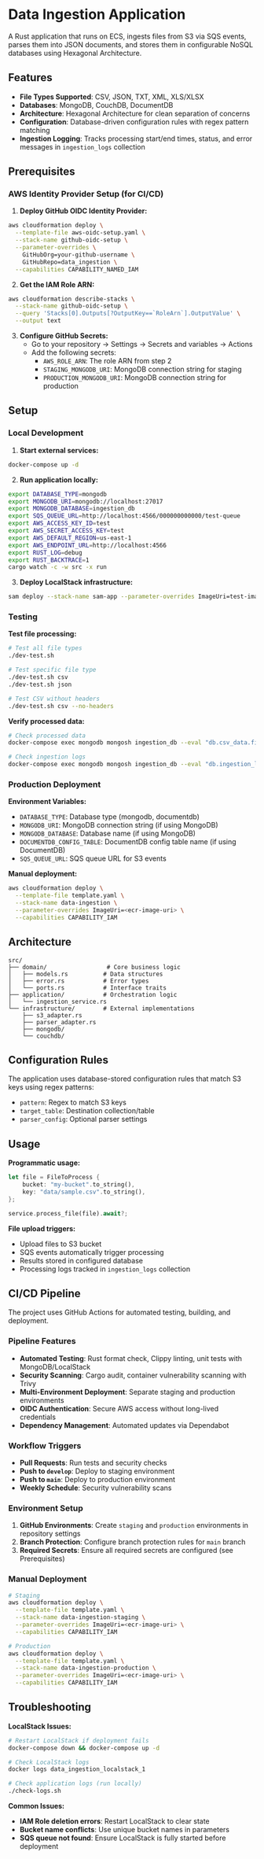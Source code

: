 # Data Ingestion Application

A Rust application that runs on ECS, ingests files from S3 via SQS events, parses them into JSON documents, and stores them in configurable NoSQL databases using Hexagonal Architecture.

## Features

- **File Types Supported**: CSV, JSON, TXT, XML, XLS/XLSX
- **Databases**: MongoDB, CouchDB, DocumentDB
- **Architecture**: Hexagonal Architecture for clean separation of concerns
- **Configuration**: Database-driven configuration rules with regex pattern matching
- **Ingestion Logging**: Tracks processing start/end times, status, and error messages in `ingestion_logs` collection

## Prerequisites

### AWS Identity Provider Setup (for CI/CD)

1. **Deploy GitHub OIDC Identity Provider:**
```bash
aws cloudformation deploy \
  --template-file aws-oidc-setup.yaml \
  --stack-name github-oidc-setup \
  --parameter-overrides \
    GitHubOrg=your-github-username \
    GitHubRepo=data_ingestion \
  --capabilities CAPABILITY_NAMED_IAM
```

2. **Get the IAM Role ARN:**
```bash
aws cloudformation describe-stacks \
  --stack-name github-oidc-setup \
  --query 'Stacks[0].Outputs[?OutputKey==`RoleArn`].OutputValue' \
  --output text
```

3. **Configure GitHub Secrets:**
   - Go to your repository → Settings → Secrets and variables → Actions
   - Add the following secrets:
     - `AWS_ROLE_ARN`: The role ARN from step 2
     - `STAGING_MONGODB_URI`: MongoDB connection string for staging
     - `PRODUCTION_MONGODB_URI`: MongoDB connection string for production

## Setup

### Local Development

1. **Start external services:**
```bash
docker-compose up -d
```

2. **Run application locally:**
```bash
export DATABASE_TYPE=mongodb
export MONGODB_URI=mongodb://localhost:27017
export MONGODB_DATABASE=ingestion_db
export SQS_QUEUE_URL=http://localhost:4566/000000000000/test-queue
export AWS_ACCESS_KEY_ID=test
export AWS_SECRET_ACCESS_KEY=test
export AWS_DEFAULT_REGION=us-east-1
export AWS_ENDPOINT_URL=http://localhost:4566
export RUST_LOG=debug
export RUST_BACKTRACE=1
cargo watch -c -w src -x run
```

3. **Deploy LocalStack infrastructure:**
```bash
sam deploy --stack-name sam-app --parameter-overrides ImageUri=test-image --no-confirm-changeset
```

### Testing

**Test file processing:**
```bash
# Test all file types
./dev-test.sh

# Test specific file type
./dev-test.sh csv
./dev-test.sh json

# Test CSV without headers
./dev-test.sh csv --no-headers
```

**Verify processed data:**
```bash
# Check processed data
docker-compose exec mongodb mongosh ingestion_db --eval "db.csv_data.find().pretty()"

# Check ingestion logs
docker-compose exec mongodb mongosh ingestion_db --eval "db.ingestion_logs.find().pretty()"
```
### Production Deployment

**Environment Variables:**
- `DATABASE_TYPE`: Database type (mongodb, documentdb)
- `MONGODB_URI`: MongoDB connection string (if using MongoDB)
- `MONGODB_DATABASE`: Database name (if using MongoDB)
- `DOCUMENTDB_CONFIG_TABLE`: DocumentDB config table name (if using DocumentDB)
- `SQS_QUEUE_URL`: SQS queue URL for S3 events

**Manual deployment:**
```bash
aws cloudformation deploy \
  --template-file template.yaml \
  --stack-name data-ingestion \
  --parameter-overrides ImageUri=<ecr-image-uri> \
  --capabilities CAPABILITY_IAM
```

## Architecture

```
src/
├── domain/                 # Core business logic
│   ├── models.rs          # Data structures
│   ├── error.rs           # Error types
│   └── ports.rs           # Interface traits
├── application/           # Orchestration logic
│   └── ingestion_service.rs
└── infrastructure/        # External implementations
    ├── s3_adapter.rs
    ├── parser_adapter.rs
    ├── mongodb/
    └── couchdb/
```

## Configuration Rules

The application uses database-stored configuration rules that match S3 keys using regex patterns:

- `pattern`: Regex to match S3 keys
- `target_table`: Destination collection/table
- `parser_config`: Optional parser settings

## Usage

**Programmatic usage:**
```rust
let file = FileToProcess {
    bucket: "my-bucket".to_string(),
    key: "data/sample.csv".to_string(),
};

service.process_file(file).await?;
```

**File upload triggers:**
- Upload files to S3 bucket
- SQS events automatically trigger processing
- Results stored in configured database
- Processing logs tracked in `ingestion_logs` collection

## CI/CD Pipeline

The project uses GitHub Actions for automated testing, building, and deployment.

### Pipeline Features

- **Automated Testing**: Rust format check, Clippy linting, unit tests with MongoDB/LocalStack
- **Security Scanning**: Cargo audit, container vulnerability scanning with Trivy
- **Multi-Environment Deployment**: Separate staging and production environments
- **OIDC Authentication**: Secure AWS access without long-lived credentials
- **Dependency Management**: Automated updates via Dependabot

### Workflow Triggers

- **Pull Requests**: Run tests and security checks
- **Push to `develop`**: Deploy to staging environment
- **Push to `main`**: Deploy to production environment
- **Weekly Schedule**: Security vulnerability scans

### Environment Setup

1. **GitHub Environments**: Create `staging` and `production` environments in repository settings
2. **Branch Protection**: Configure branch protection rules for `main` branch
3. **Required Secrets**: Ensure all required secrets are configured (see Prerequisites)

### Manual Deployment

```bash
# Staging
aws cloudformation deploy \
  --template-file template.yaml \
  --stack-name data-ingestion-staging \
  --parameter-overrides ImageUri=<ecr-image-uri> \
  --capabilities CAPABILITY_IAM

# Production
aws cloudformation deploy \
  --template-file template.yaml \
  --stack-name data-ingestion-production \
  --parameter-overrides ImageUri=<ecr-image-uri> \
  --capabilities CAPABILITY_IAM
```

## Troubleshooting

**LocalStack Issues:**
```bash
# Restart LocalStack if deployment fails
docker-compose down && docker-compose up -d

# Check LocalStack logs
docker logs data_ingestion_localstack_1

# Check application logs (run locally)
./check-logs.sh
```

**Common Issues:**
- **IAM Role deletion errors**: Restart LocalStack to clear state
- **Bucket name conflicts**: Use unique bucket names in parameters
- **SQS queue not found**: Ensure LocalStack is fully started before deployment